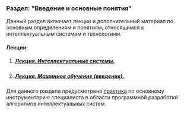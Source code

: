 ### Раздел: "Введение и основные понятия"

Данный раздел включает лекции и дополнительный материал по основным определениям и понятиям, относящимся к интеллектуальным системам и технологиям. 

#### Лекции:

1. ##### 	[Лекция. Интеллектуальные системы.](Лекция.%20Интеллектуальные%20системы.pdf)

2. ##### 	[Лекция. Машинное обучение (введение).](Лекция.%20Машинное%20обучение%20(введение).pdf)







Для данного раздела предусмотрена [практика](/Practice/instruments/ReadMe.md) по основному инструментарию специалиста в области программной разработки алгоритмов интеллектуальных систем.
